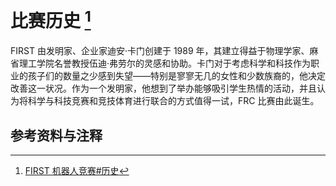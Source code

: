 # 比赛历史 [^ref1]

FIRST 由发明家、企业家迪安·卡门创建于 1989 年，其建立得益于物理学家、麻省理工学院名誉教授伍迪·弗劳尔的灵感和协助。卡门对于考虑科学和科技作为职业的孩子们的数量之少感到失望——特别是寥寥无几的女性和少数族裔的，他决定改善这一状况。作为一个发明家，他想到了举办能够吸引学生热情的活动，并且认为将科学与科技竞赛和竞技体育进行联合的方式值得一试，FRC 比赛由此诞生。

## 参考资料与注释
[^ref1]: [FIRST 机器人竞赛#历史](https://zh.wikipedia.org/wiki/FIRST机器人竞赛#历史)